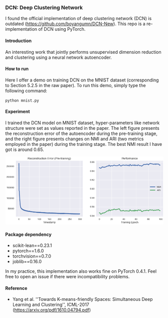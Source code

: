 ### DCN: Deep Clustering Network
I found the official implementation of deep clustering network (DCN) is outdated (https://github.com/boyangumn/DCN-New). This repo is a re-implementation of DCN using PyTorch.

#### Introduction
An interesting work that jointly performs unsupervised dimension reduction and clustering using a neural network autoencoder.

#### How to run
Here I offer a demo on training DCN on the MNIST dataset (corresponding to Section 5.2.5 in the raw paper). To run this demo, simply type the following command:

```
python mnist.py
```

#### Experiment
I trained the DCN model on MNIST dataset, hyper-parameters like network structure were set as values reported in the paper. The left figure presents the reconstruction error of the autoencoder during the pre-training stage, and the right figure presents changes on NMI and ARI (two metrics employed in the paper) during the training stage. The best NMI result I have got is around 0.65.

![MNIST Experiment Result](./mnist_exp.png)

#### Package dependency
* scikit-lean==0.23.1
* pytorch==1.6.0
* torchvision==0.7.0
* joblib==0.16.0

In my practice, this implementation also works fine on PyTorch 0.4.1. Feel free to open an issue if there were incompatibility problems.

#### Reference
* Yang et al. ''Towards K-means-friendly Spaces: Simultaneous Deep Learning and Clustering'', ICML-2017 (https://arxiv.org/pdf/1610.04794.pdf)
